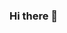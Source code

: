 ### Hi there 👋

<!--
**AlchemicAIO/AlchemicAIO** is a ✨ _special_ ✨ repository because its `README.md` (this file) appears on your GitHub profile.

Here are some ideas to get you started:

- 🔭 I’m currently working on ... Store Manager App 
- 🌱 I’m currently learning ... 
- 👯 I’m looking to collaborate on ... Open Source Coding Projects and DevOps Projects
- 🤔 I’m looking for help with ... LeetCode Blind 75
- 💬 Ask me about ... my Cloud Resume Challenge
- 😄 Pronouns: ...
- ⚡ Fun fact: ... 
[![AlchemicAIO's GitHub stats](https://github-readme-stats.vercel.app/api?username=AlchemicAIO)](https://github.com/AlchemicAIO/github-readme-stats)

